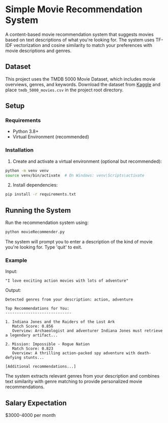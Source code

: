 # Simple Movie Recommendation System

A content-based movie recommendation system that suggests movies based on text descriptions of what you're looking for. The system uses TF-IDF vectorization and cosine similarity to match your preferences with movie descriptions and genres.

## Dataset

This project uses the TMDB 5000 Movie Dataset, which includes movie overviews, genres, and keywords. Download the dataset from [Kaggle](https://www.kaggle.com/datasets/tmdb/tmdb-movie-metadata/data?select=tmdb_5000_movies.csv) and place `tmdb_5000_movies.csv` in the project root directory.

## Setup

### Requirements
- Python 3.8+
- Virtual Environment (recommended)

### Installation

1. Create and activate a virtual environment (optional but recommended):
```bash
python -m venv venv
source venv/bin/activate  # On Windows: venv\Scripts\activate
```

2. Install dependencies:
```bash
pip install -r requirements.txt
```

## Running the System

Run the recommendation system using:
```bash
python movieRecommender.py
```

The system will prompt you to enter a description of the kind of movie you're looking for. Type 'quit' to exit.

### Example

Input:
```
"I love exciting action movies with lots of adventure"
```

Output:
```
Detected genres from your description: action, adventure

Top Recommendations for You:
-----------------------------

1. Indiana Jones and the Raiders of the Lost Ark
   Match Score: 0.856
   Overview: Archaeologist and adventurer Indiana Jones must retrieve a legendary artifact...

2. Mission: Impossible - Rogue Nation
   Match Score: 0.823
   Overview: A thrilling action-packed spy adventure with death-defying stunts...

[Additional recommendations...]
```

The system extracts relevant genres from your description and combines text similarity with genre matching to provide personalized movie recommendations.

## Salary Expectation

$3000-4000 per month